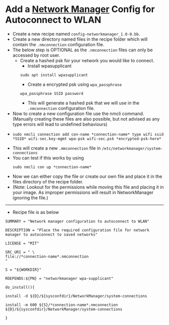 # Add a [Network Manager](https://networkmanager.dev/docs/api/latest/) Config for Autoconnect to WLAN

- Create a new recipe named `config-networkmanager_1.0-0.bb`.
- Create a new directory named files in the recipe folder which will contain the `.nmconnection` configuration file.
- The below step is OPTIONAL as the `.nmconnection` files can only be accessed by root user.
	- Create a hashed psk for your network you would like to connect.
		- Install wpasupplicant
		```
		sudo apt install wpasupplicant
		```
		- Create a encrypted psk using `wpa_passphrase`
		```
		wpa_passphrase SSID password
		```
		- This will generate a hashed psk that we will use in the `.nmconnection` configuration file.
- Now to create a new configuration file use the nmcli command. (Manually creating these files are also possible, but not advised as any type errors will lead to undefined behaviours)
- 
	```
	sudo nmcli connection add con-name *connection-name* type wifi ssid *SSID* wifi-sec.key-mgmt wpa-psk wifi-sec.psk *encrypted-psk-here*
	```
- This will create a new `.mmconnection` file in `/etc/networkmanager/system-connections`
- You can test if this works by using 
	```
	sudo nmcli con up *connection-name* 
	```
- Now we can either copy the file or create our own file and place it in the files directory of the recipe folder. 
- (Note: Lookout for the permissions while moving this file and placing it in your image. As improper permissions will result in NetworkManager ignoring the file.)
---
- Recipe file is as below
```
SUMMARY = "Network manager configuration to autoconnect to WLAN"

DESCRIPTION = "Place the required configuration file for network manager to autoconnect to saved networks"

LICENSE = "MIT"

SRC_URI = " \
file://*connection-name*.nmconnection
"

S = "${WORKDIR}"

RDEPENDS:${PN} = "networkmanager wpa-supplicant"
  
do_install(){

install -d ${D}/${sysconfdir}/NetworkManager/system-connections

install -m 600 ${S}/*connection-name*.nmconnection ${D}/${sysconfdir}/NetworkManager/system-connections

}
```